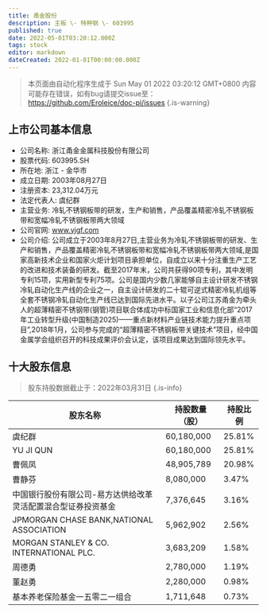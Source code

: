 ```yaml
---
title: 甬金股份
description: 主板 \- 特种钢 \- 603995
published: true
date: 2022-05-01T03:20:12.000Z
tags: stock
editor: markdown
dateCreated: 2022-01-01T00:00:00.000Z
---
```


> 本页面由自动化程序生成于 Sun May 01 2022 03:20:12 GMT+0800
> 内容可能存在错误，如有bug请提交issue至：https://github.com/Eroleice/doc-pi/issues
{.is-warning}

## 上市公司基本信息
- 公司名称: 浙江甬金金属科技股份有限公司
- 股票代码: 603995.SH
- 所在地: 浙江 - 金华市
- 成立日期: 2003年08月27日
- 注册资本: 23,312.04万元
- 法定代表人: 虞纪群
- 主营业务: 冷轧不锈钢板带的研发，生产和销售，产品覆盖精密冷轧不锈钢板带和宽幅冷轧不锈钢板带两大领域
- 公司官网: www.yjgf.com
- 公司介绍: 公司成立于2003年8月27日,主营业务为冷轧不锈钢板带的研发、生产和销售，产品覆盖精密冷轧不锈钢板带和宽幅冷轧不锈钢板带两大领域,是国家高新技术企业和国家火炬计划项目承担单位，自成立以来十分注重生产工艺的改进和技术装备的研发。截至2017年末，公司共获得90项专利，其中发明专利15项，实用新型专利75项。公司是国内少数几家能够自主设计研发不锈钢冷轧自动化生产线的企业之一，自主设计研发的二十辊可逆式精密冷轧机组等全套不锈钢冷轧自动化生产线已达到国际先进水平。以子公司江苏甬金为牵头人的超薄精密不锈钢带(钢管)项目联合体成功中标国家工业和信息化部“2017年工业转型升级(中国制造2025)——重点新材料产业链技术能力提升重点项目”,2018年1月，公司参与完成的“超薄精密不锈钢板带关键技术”项目，经中国金属学会组织召开的科技成果评价会认定，该项目成果达到国际领先水平。


## 十大股东信息
> 股东持股数据截止于：2022年03月31日
{.is-info}

| 股东名称 | 持股数量（股） | 持股比例 |
| --- | --- | --- |
| 虞纪群 | 60,180,000 | 25.81% |
| YU JI QUN | 60,180,000 | 25.81% |
| 曹佩凤 | 48,905,789 | 20.98% |
| 曹静芬 | 8,080,000 | 3.47% |
| 中国银行股份有限公司-易方达供给改革灵活配置混合型证券投资基金 | 7,376,645 | 3.16% |
| JPMORGAN CHASE BANK,NATIONAL ASSOCIATION | 5,962,902 | 2.56% |
| MORGAN STANLEY & CO. INTERNATIONAL PLC. | 3,683,209 | 1.58% |
| 周德勇 | 2,780,000 | 1.19% |
| 董赵勇 | 2,280,000 | 0.98% |
| 基本养老保险基金一五零二一组合 | 1,711,648 | 0.73% |




